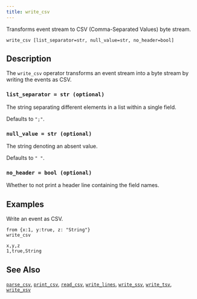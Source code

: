 ```yaml
---
title: write_csv
---
```


Transforms event stream to CSV (Comma-Separated Values) byte stream.

```tql
write_csv [list_separator=str, null_value=str, no_header=bool]
```

## Description

The `write_csv` operator transforms an event stream into a byte stream by writing
the events as CSV.

### `list_separator = str (optional)`

The string separating different elements in a list within a single field.

Defaults to `";"`.

### `null_value = str (optional)`

The string denoting an absent value.

Defaults to `" "`.

### `no_header = bool (optional)`

Whether to not print a header line containing the field names.

## Examples

Write an event as CSV.

```tql
from {x:1, y:true, z: "String"}
write_csv
```
```
x,y,z
1,true,String
```

## See Also

[`parse_csv`](/reference/functions/parse_csv),
[`print_csv`](/reference/functions/print_csv),
[`read_csv`](/reference/operators/read_csv),
[`write_lines`](/reference/operators/write_lines),
[`write_ssv`](/reference/operators/write_ssv),
[`write_tsv`](/reference/operators/write_tsv),
[`write_xsv`](/reference/operators/write_xsv)
